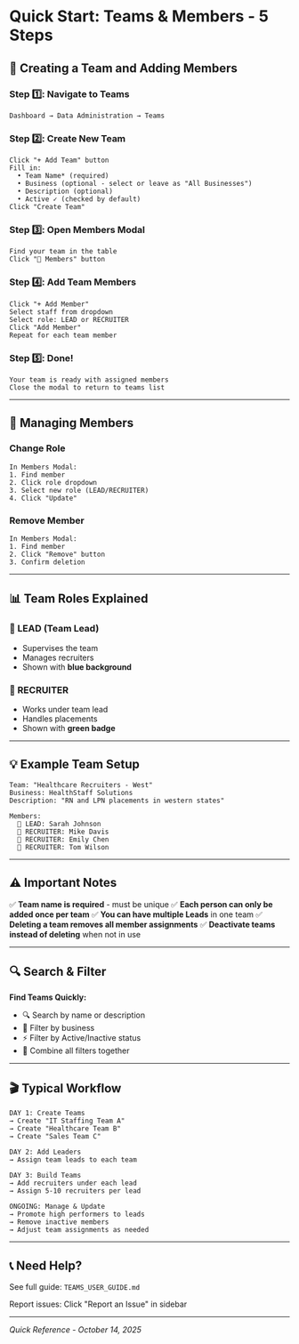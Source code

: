 # Quick Start: Teams & Members - 5 Steps

## 🎯 Creating a Team and Adding Members

### Step 1️⃣: Navigate to Teams
```
Dashboard → Data Administration → Teams
```

### Step 2️⃣: Create New Team
```
Click "+ Add Team" button
Fill in:
  • Team Name* (required)
  • Business (optional - select or leave as "All Businesses")
  • Description (optional)
  • Active ✓ (checked by default)
Click "Create Team"
```

### Step 3️⃣: Open Members Modal
```
Find your team in the table
Click "👥 Members" button
```

### Step 4️⃣: Add Team Members
```
Click "+ Add Member"
Select staff from dropdown
Select role: LEAD or RECRUITER
Click "Add Member"
Repeat for each team member
```

### Step 5️⃣: Done!
```
Your team is ready with assigned members
Close the modal to return to teams list
```

---

## 🔄 Managing Members

### Change Role
```
In Members Modal:
1. Find member
2. Click role dropdown
3. Select new role (LEAD/RECRUITER)
4. Click "Update"
```

### Remove Member
```
In Members Modal:
1. Find member
2. Click "Remove" button
3. Confirm deletion
```

---

## 📊 Team Roles Explained

### 👔 LEAD (Team Lead)
- Supervises the team
- Manages recruiters
- Shown with **blue background**

### 👥 RECRUITER
- Works under team lead
- Handles placements
- Shown with **green badge**

---

## 💡 Example Team Setup

```
Team: "Healthcare Recruiters - West"
Business: HealthStaff Solutions
Description: "RN and LPN placements in western states"

Members:
  👔 LEAD: Sarah Johnson
  👥 RECRUITER: Mike Davis
  👥 RECRUITER: Emily Chen
  👥 RECRUITER: Tom Wilson
```

---

## ⚠️ Important Notes

✅ **Team name is required** - must be unique
✅ **Each person can only be added once per team**
✅ **You can have multiple Leads** in one team
✅ **Deleting a team removes all member assignments**
✅ **Deactivate teams instead of deleting** when not in use

---

## 🔍 Search & Filter

**Find Teams Quickly:**
- 🔍 Search by name or description
- 🏢 Filter by business
- ⚡ Filter by Active/Inactive status
- 🎯 Combine all filters together

---

## 🎬 Typical Workflow

```
DAY 1: Create Teams
→ Create "IT Staffing Team A"
→ Create "Healthcare Team B"
→ Create "Sales Team C"

DAY 2: Add Leaders
→ Assign team leads to each team

DAY 3: Build Teams
→ Add recruiters under each lead
→ Assign 5-10 recruiters per lead

ONGOING: Manage & Update
→ Promote high performers to leads
→ Remove inactive members
→ Adjust team assignments as needed
```

---

## 📞 Need Help?

See full guide: `TEAMS_USER_GUIDE.md`

Report issues: Click "Report an Issue" in sidebar

---

*Quick Reference - October 14, 2025*
